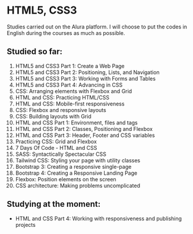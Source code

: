 # HTML5, CSS3

Studies carried out on the Alura platform. I will choose to put the codes in English during the courses as much as possible.

## Studied so far:

1. HTML5 and CSS3 Part 1: Create a Web Page
1. HTML5 and CSS3 Part 2: Positioning, Lists, and Navigation
1. HTML5 and CSS3 Part 3: Working with Forms and Tables
1. HTML5 and CSS3 Part 4: Advancing in CSS
1. CSS: Arranging elements with Flexbox and Grid
1. HTML and CSS: Practicing HTML/CSS
1. HTML and CSS: Mobile-first responsiveness
1. CSS: Flexbox and responsive layouts
1. CSS: Building layouts with Grid
1. HTML and CSS Part 1: Environment, files and tags
1. HTML and CSS Part 2: Classes, Positioning and Flexbox
1. HTML and CSS Part 3: Header, Footer and CSS variables
1. Practicing CSS: Grid and Flexbox
1. 7 Days Of Code - HTML and CSS
1. SASS: Syntactically Spectacular CSS
1. Tailwind CSS: Styling your page with utility classes
1. Bootstrap 3: Creating a responsive single-page
1. Bootstrap 4: Creating a Responsive Landing Page
1. Flexbox: Position elements on the screen
1. CSS architecture: Making problems uncomplicated

## Studying at the moment:

- HTML and CSS Part 4: Working with responsiveness and publishing projects
